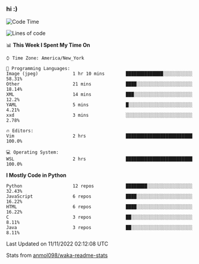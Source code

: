 ### hi :)

<!--START_SECTION:waka-->
![Code Time](http://img.shields.io/badge/Code%20Time-945%20hrs%2021%20mins-blue)

![Lines of code](https://img.shields.io/badge/From%20Hello%20World%20I%27ve%20Written-600%20Thousand%20lines%20of%20code-blue)

📊 **This Week I Spent My Time On** 

```text
⌚︎ Time Zone: America/New_York

💬 Programming Languages: 
Image (jpeg)             1 hr 10 mins        ██████████████░░░░░░░░░░░   58.31% 
Other                    21 mins             ████░░░░░░░░░░░░░░░░░░░░░   18.14% 
XML                      14 mins             ███░░░░░░░░░░░░░░░░░░░░░░   12.2% 
YAML                     5 mins              █░░░░░░░░░░░░░░░░░░░░░░░░   4.21% 
xxd                      3 mins              ░░░░░░░░░░░░░░░░░░░░░░░░░   2.78%

🔥 Editors: 
Vim                      2 hrs               █████████████████████████   100.0%

💻 Operating System: 
WSL                      2 hrs               █████████████████████████   100.0%

```

**I Mostly Code in Python** 

```text
Python                   12 repos            ████████░░░░░░░░░░░░░░░░░   32.43% 
JavaScript               6 repos             ████░░░░░░░░░░░░░░░░░░░░░   16.22% 
HTML                     6 repos             ████░░░░░░░░░░░░░░░░░░░░░   16.22% 
C                        3 repos             ██░░░░░░░░░░░░░░░░░░░░░░░   8.11% 
Java                     3 repos             ██░░░░░░░░░░░░░░░░░░░░░░░   8.11%

```



 Last Updated on 11/11/2022 02:12:08 UTC
<!--END_SECTION:waka-->

Stats from [anmol098/waka-readme-stats](https://github.com/anmol098/waka-readme-stats)